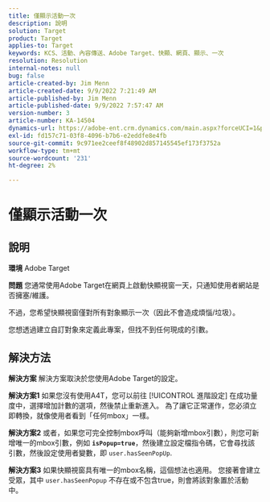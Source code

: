 ```yaml
---
title: 僅顯示活動一次
description: 說明
solution: Target
product: Target
applies-to: Target
keywords: KCS、活動、內容傳送、Adobe Target、快顯、網頁、顯示、一次
resolution: Resolution
internal-notes: null
bug: false
article-created-by: Jim Menn
article-created-date: 9/9/2022 7:21:49 AM
article-published-by: Jim Menn
article-published-date: 9/9/2022 7:57:47 AM
version-number: 3
article-number: KA-14504
dynamics-url: https://adobe-ent.crm.dynamics.com/main.aspx?forceUCI=1&pagetype=entityrecord&etn=knowledgearticle&id=da1c420f-1030-ed11-9db1-0022480866ad
exl-id: fd157c71-03f8-4096-b7b6-e2eddfe8e4fb
source-git-commit: 9c971ee2ceef8f48902d857145545ef173f3752a
workflow-type: tm+mt
source-wordcount: '231'
ht-degree: 2%

---
```


# 僅顯示活動一次

## 說明


<b>環境</b>
Adobe Target

<b>問題</b>
您通常使用Adobe Target在網頁上啟動快顯視窗一天，只通知使用者網站是否擁塞/維護。

不過，您希望快顯視窗僅對所有對象顯示一次（因此不會造成煩惱/垃圾）。

您想透過建立自訂對象來定義此專案，但找不到任何現成的引數。


## 解決方法


<b>解決方案</b>
解決方案取決於您使用Adobe Target的設定。

<b>解決方案1</b>
如果您沒有使用A4T，您可以前往 [!UICONTROL 進階設定] 在成功量度中，選擇增加計數的選項，然後禁止重新進入。 為了讓它正常運作，您必須立即轉換，就像使用者看到「任何mbox」一樣。

<b>解決方案2</b>
或者，如果您可完全控制mbox呼叫（能夠新增mbox引數），則您可新增唯一的mbox引數，例如 <b>`isPopup=true`</b>，然後建立設定檔指令碼，它會尋找該引數，然後設定使用者變數，即 `user.hasSeenPopUp`.

<b>解決方案3</b>
如果快顯視窗具有唯一的mbox名稱，這個想法也適用。
您接著會建立受眾，其中 `user.hasSeenPopup` 不存在或不包含true，則會將該對象置於活動中。
